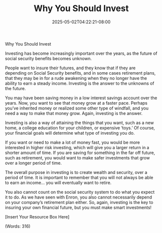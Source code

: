 ﻿---
title: "Why You Should Invest"
date: 2025-05-02T04:22:21-08:00
description: "Text Files Tips for Web Success"
featured_image: "/images/Text Files.jpg"
tags: ["Text Files"]
---

Why You Should Invest


Investing has become increasingly important over the years, as the future of social security benefits becomes unknown.

People want to insure their futures, and they know that if they are depending on Social Security benefits, and in some cases retirement plans, that they may be in for a rude awakening when they no longer have the ability to earn a steady income. Investing is the answer to the unknowns of the future.

You may have been saving money in a low interest savings account over the years. Now, you want to see that money grow at a faster pace. Perhaps you’ve inherited money or realized some other type of windfall, and you need a way to make that money grow. Again, investing is the answer. 

Investing is also a way of attaining the things that you want, such as a new home, a college education for your children, or expensive ‘toys.’ Of course, your financial goals will determine what type of investing you do.

If you want or need to make a lot of money fast, you would be more interested in higher risk investing, which will give you a larger return in a shorter amount of time. If you are saving for something in the far off future, such as retirement, you would want to make safer investments that grow over a longer period of time. 

The overall purpose in investing is to create wealth and security, over a period of time. It is important to remember that you will not always be able to earn an income… you will eventually want to retire.

You also cannot count on the social security system to do what you expect it to do. As we have seen with Enron, you also cannot necessarily depend on your company’s retirement plan either. So, again, investing is the key to insuring your own financial future, but you must make smart investments!

[Insert Your Resource Box Here]

(Words: 316)


